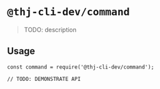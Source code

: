 # `@thj-cli-dev/command`

> TODO: description

## Usage

```
const command = require('@thj-cli-dev/command');

// TODO: DEMONSTRATE API
```
